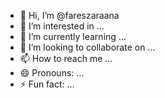 - 👋 Hi, I’m @fareszaraana
- 👀 I’m interested in ...
- 🌱 I’m currently learning ...
- 💞️ I’m looking to collaborate on ...
- 📫 How to reach me ...
- 😄 Pronouns: ...
- ⚡ Fun fact: ...

<!---
fareszaraana/fareszaraana is a ✨ special ✨ repository because its `README.md` (this file) appears on your GitHub profile.
You can click the Preview link to take a look at your changes.
--->
